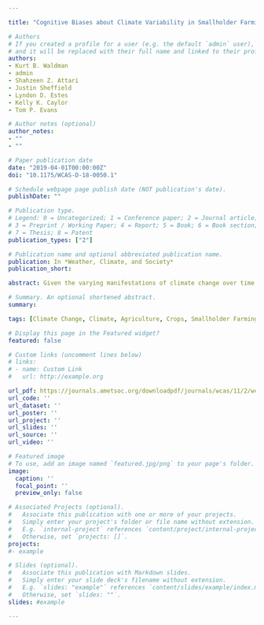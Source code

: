 ```yaml
---

title: "Cognitive Biases about Climate Variability in Smallholder Farming Systems in Zambia"

# Authors
# If you created a profile for a user (e.g. the default `admin` user), write the username (folder name) here 
# and it will be replaced with their full name and linked to their profile.
authors:
- Kurt B. Waldman
- admin
- Shahzeen Z. Attari
- Justin Sheffield
- Lyndon D. Estes
- Kelly K. Caylor
- Tom P. Evans

# Author notes (optional)
author_notes:
- ""
- ""

# Paper publication date
date: "2019-04-01T00:00:00Z"
doi: "10.1175/WCAS-D-18-0050.1"

# Schedule webpage page publish date (NOT publication's date).
publishDate: ""

# Publication type.
# Legend: 0 = Uncategorized; 1 = Conference paper; 2 = Journal article;
# 3 = Preprint / Working Paper; 4 = Report; 5 = Book; 6 = Book section;
# 7 = Thesis; 8 = Patent
publication_types: ["2"]

# Publication name and optional abbreviated publication name.
publication: In *Weather, Climate, and Society*
publication_short:  

abstract: Given the varying manifestations of climate change over time and the influence of climate perceptions on adaptation, it is important to understand whether farmer perceptions match patterns of environmental change from observational data. We use a combination of social and environmental data to understand farmer perceptions related to rainy season onset. Household surveys were conducted with 1171 farmers across Zambia at the end of the 2015/16 growing season eliciting their perceptions of historic changes in rainy season onset and their heuristics about when rain onset occurs. We compare farmers’ perceptions with satellite-gauge-derived rainfall data from the Climate Hazards Group Infrared Precipitation with Station dataset and hyper-resolution soil moisture estimates from the HydroBlocks land surface model. We find evidence of a cognitive bias, where farmers perceive the rains to be arriving later, although the physical data do not wholly support this. We also find that farmers’ heuristics about rainy season onset influence maize planting dates, a key determinant of maize yield and food security in sub-Saharan Africa. Our findings suggest that policy makers should focus more on current climate variability than future climate change.

# Summary. An optional shortened abstract.
summary:

tags: [Climate Change, Climate, Agriculture, Crops, Smallholder Farming, Precipitation, Soil Moisture, HydroBlocks, Sociohydrology]

# Display this page in the Featured widget?
featured: false

# Custom links (uncomment lines below)
# links:
# - name: Custom Link
#   url: http://example.org

url_pdf: https://journals.ametsoc.org/downloadpdf/journals/wcas/11/2/wcas-d-18-0050_1.xml
url_code: ''
url_dataset: ''
url_poster: ''
url_project: ''
url_slides: ''
url_source: ''
url_video: ''

# Featured image
# To use, add an image named `featured.jpg/png` to your page's folder. 
image:
  caption: ''
  focal_point: ''
  preview_only: false

# Associated Projects (optional).
#   Associate this publication with one or more of your projects.
#   Simply enter your project's folder or file name without extension.
#   E.g. `internal-project` references `content/project/internal-project/index.md`.
#   Otherwise, set `projects: []`.
projects: 
#- example

# Slides (optional).
#   Associate this publication with Markdown slides.
#   Simply enter your slide deck's filename without extension.
#   E.g. `slides: "example"` references `content/slides/example/index.md`.
#   Otherwise, set `slides: ""`.
slides: #example

---
```


